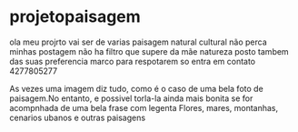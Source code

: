 # projetopaisagem

 ola meu projrto vai ser de varias paisagem natural cultural
não perca minhas postagem não ha filtro que supere da mãe natureza
posto tambem das suas preferencia marco para respotarem so entra em contato 4277805277

As vezes uma imagem diz tudo, como é o caso de uma bela foto de paisagem.No entanto, e possivel torla-la ainda mais bonita se for acompnhada de uma bela frase com legenta 
Flores, mares, montanhas, cenarios ubanos e outras paisagens










